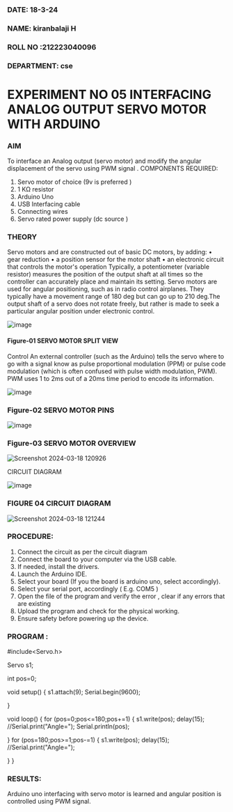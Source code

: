 ###  DATE: 18-3-24

###  NAME: kiranbalaji H
###  ROLL NO :212223040096
###  DEPARTMENT: cse


# EXPERIMENT NO 05 INTERFACING ANALOG OUTPUT SERVO MOTOR WITH ARDUINO

### AIM
To interface an Analog output (servo motor) and modify the angular displacement of the servo using PWM signal .
COMPONENTS REQUIRED:
1.	Servo motor of choice (9v is preferred )
2.	1 KΩ resistor 
3.	Arduino Uno 
4.	USB Interfacing cable 
5.	Connecting wires 
6.	Servo rated power supply (dc source )


### THEORY
Servo motors and are constructed out of basic DC motors, by adding:
•	 gear reduction
•	 a position sensor for the motor shaft
•	 an electronic circuit that controls the motor's operation
Typically, a potentiometer (variable resistor) measures the position of the output shaft at all times so the controller can accurately place and maintain its setting.
Servo motors are used for angular positioning, such as in radio control airplanes.  They typically have a movement range of 180 deg but can go up to 210 deg.The output shaft of a servo does not rotate freely, but rather is made to seek a particular angular position under electronic control. 


![image](https://user-images.githubusercontent.com/36288975/163544439-1f477927-fcd4-42f0-9ce4-c863fdbf1210.png)



#### Figure-01 SERVO MOTOR SPLIT VIEW 
Control 
An external controller (such as the Arduino) tells the servo where to go with a signal know as pulse proportional modulation (PPM) or pulse code modulation (which is often confused with pulse width modulation, PWM). PWM uses 1 to 2ms out of a 20ms time period to encode its information.
 
 
 ![image](https://user-images.githubusercontent.com/36288975/163544482-3027136f-7135-4f3d-a23f-8dc2fe04194d.png)

### Figure-02 SERVO MOTOR PINS

 ![image](https://user-images.githubusercontent.com/36288975/163544513-ca497421-e6ba-4f91-871f-5cfba77f22a8.png)


### Figure-03 SERVO MOTOR OVERVIEW 

 ![Screenshot 2024-03-18 120926](https://github.com/KiranbalajiH/EXPERIMENT-NO--05-INTERFACING-ANALOG-OUTPUT-SERVO-MOTOR-WITH-ARDUINO-/assets/149135475/8e22d81e-327f-499c-8c41-2cb01b63debe)



 





CIRCUIT DIAGRAM

 
 
 ![image](https://user-images.githubusercontent.com/36288975/163544618-6eb8a7b5-7f1a-428a-8d9f-fd899b145efb.png)

### FIGURE 04 CIRCUIT DIAGRAM


![Screenshot 2024-03-18 121244](https://github.com/KiranbalajiH/EXPERIMENT-NO--05-INTERFACING-ANALOG-OUTPUT-SERVO-MOTOR-WITH-ARDUINO-/assets/149135475/7364accd-5387-4b7f-90bb-f115cfab774e)

### PROCEDURE:
1.	Connect the circuit as per the circuit diagram 
2.	Connect the board to your computer via the USB cable.
3.	If needed, install the drivers.
4.	Launch the Arduino IDE.
5.	Select your board (If you the board is arduino uno, select accordingly).
6.	Select your serial port, accordingly ( E.g. COM5 )
7.	Open the file of the program  and verify the error , clear if any errors that are existing 
8.	Upload the program and check for the physical working. 
9.	Ensure safety before powering up the device.


### PROGRAM :
 #include<Servo.h>

Servo s1;

int pos=0;

void setup()
{
  s1.attach(9);
  Serial.begin(9600);
  
}

void loop()
{
  for (pos=0;pos<=180;pos+=1)
  {
    s1.write(pos);
    delay(15);
    //Serial.print("Angle=");
    Serial.println(pos);
    
  }
  for (pos=180;pos>=1;pos-=1)
  {
    s1.write(pos);
    delay(15);
    //Serial.print("Angle=");
    
    
  }
}









### RESULTS: 
Arduino uno interfacing with servo motor is learned and angular position is controlled using PWM signal.
